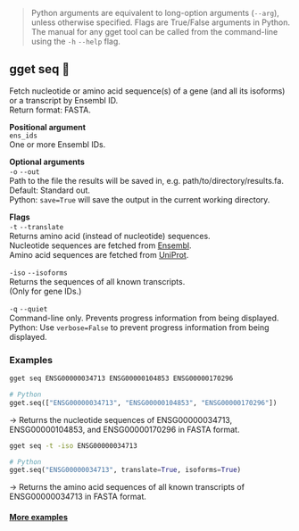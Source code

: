 > Python arguments are equivalent to long-option arguments (`--arg`), unless otherwise specified. Flags are True/False arguments in Python. The manual for any gget tool can be called from the command-line using the `-h` `--help` flag.  
## gget seq 🧬
Fetch nucleotide or amino acid sequence(s) of a gene (and all its isoforms) or a transcript by Ensembl ID.   
Return format: FASTA.

**Positional argument**  
`ens_ids`   
One or more Ensembl IDs.

**Optional arguments**  
`-o` `--out`   
Path to the file the results will be saved in, e.g. path/to/directory/results.fa. Default: Standard out.   
Python: `save=True` will save the output in the current working directory.

**Flags**  
`-t` `--translate`  
Returns amino acid (instead of nucleotide) sequences.  
Nucleotide sequences are fetched from [Ensembl](https://www.ensembl.org/).  
Amino acid sequences are fetched from [UniProt](https://www.uniprot.org/).

`-iso` `--isoforms`   
Returns the sequences of all known transcripts.  
(Only for gene IDs.)

`-q` `--quiet`   
Command-line only. Prevents progress information from being displayed.  
Python: Use `verbose=False` to prevent progress information from being displayed.


### Examples  
```bash
gget seq ENSG00000034713 ENSG00000104853 ENSG00000170296
```
```python
# Python
gget.seq(["ENSG00000034713", "ENSG00000104853", "ENSG00000170296"])
```
&rarr; Returns the nucleotide sequences of ENSG00000034713, ENSG00000104853, and ENSG00000170296 in FASTA format.  


```bash
gget seq -t -iso ENSG00000034713
```
```python
# Python
gget.seq("ENSG00000034713", translate=True, isoforms=True)
```
&rarr; Returns the amino acid sequences of all known transcripts of ENSG00000034713 in FASTA format.

#### [More examples](https://github.com/pachterlab/gget_examples)
